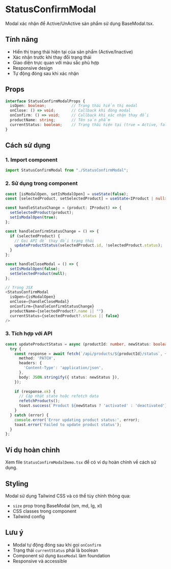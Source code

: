 # StatusConfirmModal

Modal xác nhận để Active/UnActive sản phẩm sử dụng BaseModal.tsx.

## Tính năng

- Hiển thị trạng thái hiện tại của sản phẩm (Active/Inactive)
- Xác nhận trước khi thay đổi trạng thái
- Giao diện trực quan với màu sắc phù hợp
- Responsive design
- Tự động đóng sau khi xác nhận

## Props

```typescript
interface StatusConfirmModalProps {
  isOpen: boolean;           // Trạng thái hiển thị modal
  onClose: () => void;       // Callback khi đóng modal
  onConfirm: () => void;     // Callback khi xác nhận thay đổi
  productName: string;       // Tên sản phẩm
  currentStatus: boolean;    // Trạng thái hiện tại (true = Active, false = Inactive)
}
```

## Cách sử dụng

### 1. Import component

```typescript
import StatusConfirmModal from "./StatusConfirmModal";
```

### 2. Sử dụng trong component

```typescript
const [isModalOpen, setIsModalOpen] = useState(false);
const [selectedProduct, setSelectedProduct] = useState<IProduct | null>(null);

const handleStatusChange = (product: IProduct) => {
  setSelectedProduct(product);
  setIsModalOpen(true);
};

const handleConfirmStatusChange = () => {
  if (selectedProduct) {
    // Gọi API để thay đổi trạng thái
    updateProductStatus(selectedProduct.id, !selectedProduct.status);
  }
};

const handleCloseModal = () => {
  setIsModalOpen(false);
  setSelectedProduct(null);
};

// Trong JSX
<StatusConfirmModal
  isOpen={isModalOpen}
  onClose={handleCloseModal}
  onConfirm={handleConfirmStatusChange}
  productName={selectedProduct?.name || ""}
  currentStatus={selectedProduct?.status || false}
/>
```

### 3. Tích hợp với API

```typescript
const updateProductStatus = async (productId: number, newStatus: boolean) => {
  try {
    const response = await fetch(`/api/products/${productId}/status`, {
      method: 'PATCH',
      headers: {
        'Content-Type': 'application/json',
      },
      body: JSON.stringify({ status: newStatus }),
    });
    
    if (response.ok) {
      // Cập nhật state hoặc refetch data
      refetchProducts();
      toast.success(`Product ${newStatus ? 'activated' : 'deactivated'} successfully`);
    }
  } catch (error) {
    console.error('Error updating product status:', error);
    toast.error('Failed to update product status');
  }
};
```

## Ví dụ hoàn chỉnh

Xem file `StatusConfirmModalDemo.tsx` để có ví dụ hoàn chỉnh về cách sử dụng.

## Styling

Modal sử dụng Tailwind CSS và có thể tùy chỉnh thông qua:

- `size` prop trong BaseModal (sm, md, lg, xl)
- CSS classes trong component
- Tailwind config

## Lưu ý

- Modal tự động đóng sau khi gọi `onConfirm`
- Trạng thái `currentStatus` phải là boolean
- Component sử dụng `BaseModal` làm foundation
- Responsive và accessible